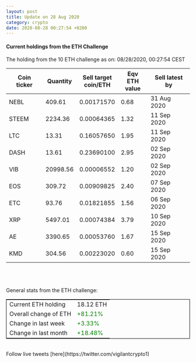 ```yaml
---
layout: post
title: Update on 28 Aug 2020
category: crypto
date: 2020-08-28 00:27:54 +0200
---
```

<!-- Global site tag (gtag.js) - Google Analytics -->
<script async src="https://www.googletagmanager.com/gtag/js?id=UA-103831149-5"></script>
<script>
  window.dataLayer = window.dataLayer || [];
  function gtag(){dataLayer.push(arguments);}
  gtag('js', new Date());

  gtag('config', 'UA-103831149-5');
</script>


#### Current holdings from the ETH Challenge

The holding from the 10 ETH challenge as on: 08/28/2020, 00:27:54 CEST

|Coin ticker|Quantity|Sell target<br>coin/ETH|Eqv ETH<br>value|Sell latest by|
|-----------|--------|-----------|-----------|--------------|
NEBL|409.61|  0.00171570|0.68|31 Aug 2020|
STEEM|2234.36|  0.00064365|1.32|11 Sep 2020|
LTC|13.31|  0.16057650|1.95|11 Sep 2020|
DASH|13.61|  0.23690100|2.95|02 Sep 2020|
VIB|20998.56|  0.00006552|1.20|02 Sep 2020|
EOS|309.72|  0.00909825|2.40|07 Sep 2020|
ETC|93.76|  0.01821855|1.56|06 Sep 2020|
XRP|5497.01|  0.00074384|3.79|10 Sep 2020|
AE|3390.65|  0.00053760|1.67|15 Sep 2020|
KMD|304.56|  0.00223020|0.60|15 Sep 2020|

<br>
<br>
<br>
General stats from the ETH challenge:

<table style="border:1px solid black;margin-left:auto;margin-right:auto;">
	<tbody>
	<tr>
		<td>Current ETH holding</td>
		<td>     18.12 ETH</td>
	</tr>
	<tr>
		<td>Overall change of ETH</td>
		<td><font color="green">+81.21%</font></td>
	</tr>
	<tr>
		<td>Change in last week</td>
		<td><font color="green">+3.33%</font></td>
	</tr>
	<tr>
		<td>Change in last month</td>
		<td><font color="green">+18.48%</font></td>
	</tr>
	</tbody>
</table>

<br>
Follow live tweets [here](https://twitter.com/vigilantcrypto1)
<br>
<br>